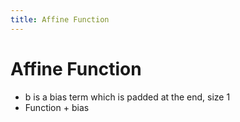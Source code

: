 ```yaml
---
title: Affine Function
---
```


# Affine Function
- b is a bias term which is padded at the end, size 1
- Function + bias







